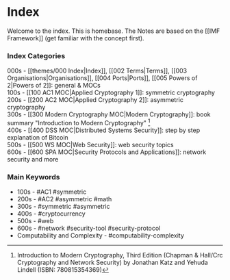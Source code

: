 # Index

Welcome to the index. This is homebase.
The Notes are based on the [[IMF Framework]] (get familiar with the concept first).

### Index Categories

000s - [[themes/000 Index|Index]], [[002 Terms|Terms]], [[003 Organisations|Organisations]], [[004 Ports|Ports]], [[005 Powers of 2|Powers of 2]]: general & MOCs  
100s - [[100 AC1 MOC|Applied Cryptography 1]]: symmetric cryptography  
200s - [[200 AC2 MOC|Applied Cryptography 2]]: asymmetric cryptography  
300s - [[300 Modern Cryptography MOC|Modern Cryptography]]: book summary "Introduction to Modern Cryptography" [^1]  
400s - [[400 DSS MOC|Distributed Systems Security]]: step by step explanation of Bitcoin  
500s - [[500 WS MOC|Web Security]]: web security topics  
600s - [[600 SPA MOC|Security Protocols and Applications]]: network security and more  

### Main Keywords

- 100s - #AC1 #symmetric
- 200s - #AC2 #asymmetric #math
- 300s - #symmetric #asymmetric 
- 400s - #cryptocurrency
- 500s - #web
- 600s - #network #security-tool #security-protocol
- Computability and Complexity - #computability-complexity 

[^1]: Introduction to Modern Cryptography, Third Edition (Chapman & Hall/Crc Cryptography and Network Security) by Jonathan Katz and Yehuda Lindell (ISBN: 780815354369)
